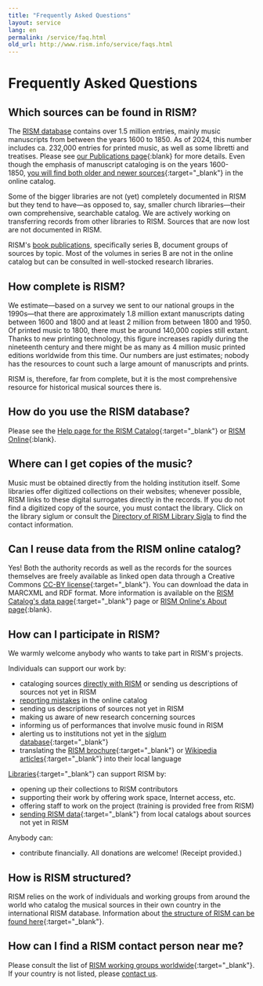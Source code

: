 ```yaml
---
title: "Frequently Asked Questions"
layout: service
lang: en
permalink: /service/faq.html
old_url: http://www.rism.info/service/faqs.html
---
```


# Frequently Asked Questions

## Which sources can be found in RISM?

The [RISM database](/publications.html#rism-database) contains over 1.5 million entries, mainly music manuscripts from between the years 1600 to 1850. As of 2024, this number includes ca. 232,000 entries for printed music, as well as some libretti and treatises. Please see [our Publications page](/publications.html){:blank} for more details. Even though the emphasis of manuscript cataloging is on the years 1600-1850, [you will find both older and newer sources](/new_at_rism/2015/08/12/results-of-the-rism-user-study-part-iii-your.html){:target="_blank"} in the online catalog.

Some of the bigger libraries are not (yet) completely documented in RISM but they tend to have—as opposed to, say, smaller church libraries—their own comprehensive, searchable catalog. We are actively working on transferring records from other libraries to RISM. Sources that are now lost are not documented in RISM.

RISM's [book publications](/publications.html), specifically series B, document groups of sources by topic. Most of the volumes in series B are not in the online catalog but can be consulted in well-stocked research libraries. 

## How complete is RISM?

We estimate—based on a survey we sent to our national groups in the 1990s—that there are approximately 1.8 million extant manuscripts dating between 1600 and 1800 and at least 2 million from between 1800 and 1950. Of printed music to 1800, there must be around 140,000 copies still extant. Thanks to new printing technology, this figure increases rapidly during the nineteenth century and there might be as many as 4 million music printed editions worldwide from this time. Our numbers are just estimates; nobody has the resources to count such a large amount of manuscripts and prints.

RISM is, therefore, far from complete, but it is the most comprehensive resource for historical musical sources there is.

## How do you use the RISM database?

Please see the [Help page for the RISM Catalog](https://opac.rism.info/main-menu-/kachelmenu/help){:target="_blank"} or [RISM Online](https://rism.online/about/help){:blank}.

## Where can I get copies of the music?

Music must be obtained directly from the holding institution itself. Some libraries offer digitized collections on their websites; whenever possible, RISM links to these digital surrogates directly in the records. If you do not find a digitized copy of the source, you must contact the library. Click on the library siglum or consult the [Directory of RISM Library Sigla](/community/sigla.html) to find the contact information. 

## Can I reuse data from the RISM online catalog?

Yes! Both the authority records as well as the records for the sources themselves are freely available as linked open data through a Creative Commons [CC-BY license](http://creativecommons.org/licenses/by/3.0/){:target="_blank"}. You can download the data in MARCXML and RDF format. More information is available on the [RISM Catalog's data page](https://opac.rism.info/main-menu-/kachelmenu/data){:target="_blank"} page or [RISM Online's About page](https://rism.online/about){:blank}.

## How can I participate in RISM?

We warmly welcome anybody who wants to take part in RISM's projects.

Individuals can support our work by:

* cataloging sources [directly with RISM](/community/muscat.html) or sending us descriptions of sources not yet in RISM
* [reporting mistakes](/service/feedback.html) in the online catalog
* sending us descriptions of sources not yet in RISM
* making us aware of new research concerning sources
* informing us of performances that involve music found in RISM
* alerting us to institutions not yet in the [siglum database](/community/sigla.html){:target="_blank"}
* translating the [RISM brochure](/publications/brochures.html){:target="_blank"} or [Wikipedia articles](https://en.wikipedia.org/wiki/R%C3%A9pertoire_International_des_Sources_Musicales){:target="_blank"} into their local language

[Libraries](/organization/rism-for-libraries.html){:target="_blank"} can support RISM by:

* opening up their collections to RISM contributors
* supporting their work by offering work space, Internet access, etc.
* offering staff to work on the project (training is provided free from RISM)
* [sending RISM data](/community/data-services.html){:target="_blank"} from local catalogs about sources not yet in RISM

Anybody can:

* contribute financially. All donations are welcome! (Receipt provided.)

## How is RISM structured?

RISM relies on the work of individuals and working groups from around the world who catalog the musical sources in their own country in the international RISM database. Information about [the structure of RISM can be found here](/organization/project-structure.html){:target="_blank"}.

## How can I find a RISM contact person near me?

Please consult the list of [RISM working groups worldwide](/working-groups.html){:target="_blank"}. If your country is not listed, please [contact us](mailto:contact@rism.info).
